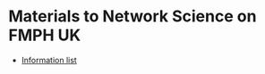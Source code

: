 # Materials to Network Science on FMPH UK


* [Information list](https://sluzby.fmph.uniba.sk/infolist/sk/1-DAV-304_20.html)